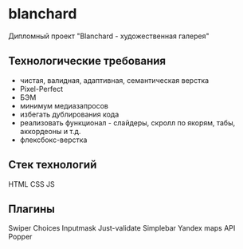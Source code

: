 # blanchard

Дипломный проект "Blanchard - художественная галерея"

## Технологические требования

- чистая, валидная, адаптивная, семантическая верстка
- Pixel-Perfect
- БЭМ
- минимум медиазапросов
- избегать дублирования кода
- реализовать функционал - слайдеры, скролл по якорям, табы, аккордеоны и т.д.
- флексбокс-верстка

## Стек технологий

HTML
CSS
JS

## Плагины

Swiper
Choices
Inputmask
Just-validate
Simplebar
Yandex maps API
Popper
